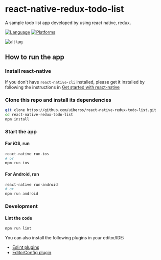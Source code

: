 # react-native-redux-todo-list

A sample todo list app developed by using react native, redux.

[![Language](https://img.shields.io/badge/language-ES%206-orange.svg)](https://github.com/lukehoban/es6features#readme)
[![Platforms](https://img.shields.io/badge/platform-iOS%20%7C%20Android-lightgrey.svg)](http://facebook.github.io/react-native/docs/getting-started.html)


![alt tag](https://github.com/uiheros/react-native-redux-todo-list/todolist.gif)


## How to run the app

### Install react-native

If you don't have `react-native-cli` installed, please get it installed by following the instructions in [Get started with react-native](https://facebook.github.io/react-native/docs/getting-started.html#requirements)

### Clone this repo and install its dependencies

```bash
git clone https://github.com/uiheros/react-native-redux-todo-list.git
cd react-native-redux-todo-list
npm install
```

### Start the app

#### For iOS, run
```bash
react-native run-ios
# or
npm run ios

```

#### For Android, run
```bash
react-native run-android
# or
npm run android
```

### Development

#### Lint the code

```bash
npm run lint
```

You can also install the following plugins in your editor/IDE:

 - [Eslint plugins](https://github.com/viruschidai/learn-react-ecosystem/blob/master/docs/ESLINT.md)
 - [EditorConfig plugin](https://github.com/viruschidai/learn-react-ecosystem/blob/master/docs/EDITORCONFIG.md)
